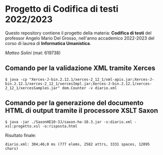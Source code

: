 
# <h1>Progetto di Codifica di testi 2022/2023 </h1>

<p> Questo repository contiene il progetto della materia: <b>Codifica di testi</b> del professor Angelo Mario Del Grosso, nell'anno accademico 2022-2023 del corso di laurea di <b>Informatica Umanistica</b>. </p>

<i>Matteo Solini</i> (mat: 619738)


### <h2>Comando per la validazione XML tramite Xerces</h2>

```shell
$ java -cp "Xerces-J-bin.2.12.1/xerces-2_12_1/xml-apis.jar;Xerces-J-bin.2.12.1/xerces-2_12_1/xercesImpl.jar;Xerces-J-bin.2.12.1/xerces-2_12_1/xercesSamples.jar" dom.Counter -v diario.xml
```

### <h2>Comando per la generazione del documento HTML di output tramite il processore XSLT Saxon </h2>

```shell
$ java -jar ./SaxonHE10-3J/saxon-he-10.3.jar -s:diario.xml -xsl:progetto.xsl -o:risposta.html
```
Risultato finale:
```
diario.xml: 304;46;0 ms (777 elems, 2582 attrs, 3331 spaces, 12095 chars)
```
